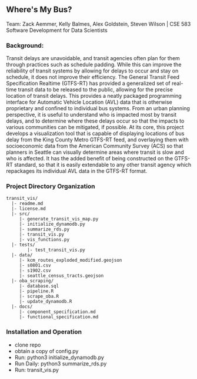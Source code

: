## Where's My Bus?
Team: Zack Aemmer, Kelly Balmes, Alex Goldstein, Steven Wilson | CSE 583 Software Development for Data Scientists

### Background:
Transit delays are unavoidable, and transit agencies often plan for them through practices such as schedule padding. While this can improve the reliability of transit systems by allowing for delays to occur and stay on schedule, it does not improve their efficiency. The General Transit Feed Specification Realtime (GTFS-RT) has provided a generalized set of real-time transit data to be released to the public, allowing for the precise location of transit delays. This provides a neatly packaged programming interface for Automatic Vehicle Location (AVL) data that is otherwise proprietary and confined to individual bus systems. From an urban planning perspective, it is useful to understand who is impacted most by transit delays, and to determine where these delays occur so that the impacts to various communities can be mitigated, if possible. At its core, this project develops a visualization tool that is capable of displaying locations of bus delay from the King County Metro GTFS-RT feed, and overlaying them with socioeconomic data from the American Community Survey (ACS) so that planners in Seattle can visually determine areas where transit is slow and who is affected. It has the added benefit of being constructed on the GTFS-RT standard, so that it is easily extendable to any other transit agency which repackages its individual AVL data in the GTFS-RT format.

### Project Directory Organization

```
transit_vis/
  |- readme.md
  |- license.md
  |- src/
     |- generate_transit_vis_map.py
     |- initialize_dynamodb.py
     |- summarize_rds.py
     |- transit_vis.py
     |- vis_functions.py
  |- tests/
        |- test_transit_vis.py
  |- data/
     |- kcm_routes_exploded_modified.geojson
     |- s0801.csv
     |- s1902.csv
     |- seattle_census_tracts.geojson
  |- oba_scraping/
     |- database.sql
     |- pipeline.R
     |- scrape_oba.R
     |- update_dynamodb.R
  |- docs/
     |- component_specification.md
     |- functional_specification.md
```

### Installation and Operation
* clone repo
* obtain a copy of config.py
* Run: python3 initialize_dynamodb.py
* Run Daily: python3 summarize_rds.py
* Run: transit_vis.py
